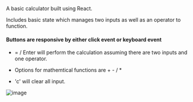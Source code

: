 A basic calculator built using React.

Includes basic state which manages two inputs as well as an operator to function.

#### Buttons are responsive by either click event or keyboard event


- = / Enter will perform the calculation assuming there are two inputs and one operator.

- Options for mathemtical functions are + - / *

- 'c' will clear all input.

![image](https://user-images.githubusercontent.com/31145854/57001674-0a0f2600-6b88-11e9-8d59-cf0cf5a8b065.png)
